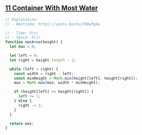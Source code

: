 ## [11 Container With Most Water](https://leetcode.com/problems/container-with-most-water/description/)

<!-- notecardId: 1759078060889 -->

```js
// Explanation:
// - Neetcode: https://youtu.be/UuiTKBwPgAo

// - Time: O(n)
// - Space: O(1)
function maxArea(height) {
  let max = 0;

  let left = 0;
  let right = height.length - 1;

  while (left < right) {
    const width = right - left;
    const minHeight = Math.min(height[left], height[right]);
    max = Math.max(max, width * minHeight);

    if (height[left] <= height[right]) {
      left += 1;
    } else {
      right -= 1;
    }
  }

  return max;
}
```
